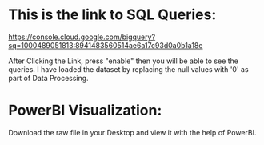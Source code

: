 # This is the link to SQL Queries:

 https://console.cloud.google.com/bigquery?sq=1000489051813:8941483560514ae6a17c93d0a0b1a18e

 After Clicking the Link, press "enable" then you will be able to see the queries.
 I have loaded the dataset by replacing the null values with '0' as part of Data Processing.

# PowerBI Visualization:

Download the raw file in your Desktop and view it with the help of PowerBI.

 
